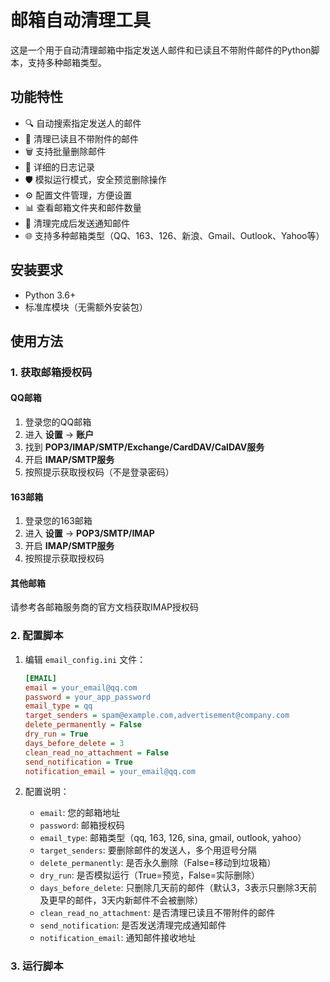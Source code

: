 # 邮箱自动清理工具

这是一个用于自动清理邮箱中指定发送人邮件和已读且不带附件邮件的Python脚本，支持多种邮箱类型。

## 功能特性

- 🔍 自动搜索指定发送人的邮件
- 📖 清理已读且不带附件的邮件
- 🗑️ 支持批量删除邮件
- 📝 详细的日志记录
- 🛡️ 模拟运行模式，安全预览删除操作
- ⚙️ 配置文件管理，方便设置
- 📊 查看邮箱文件夹和邮件数量
- 📧 清理完成后发送通知邮件
- 🌐 支持多种邮箱类型（QQ、163、126、新浪、Gmail、Outlook、Yahoo等）

## 安装要求

- Python 3.6+
- 标准库模块（无需额外安装包）

## 使用方法

### 1. 获取邮箱授权码

#### QQ邮箱
1. 登录您的QQ邮箱
2. 进入 **设置** → **账户**
3. 找到 **POP3/IMAP/SMTP/Exchange/CardDAV/CalDAV服务**
4. 开启 **IMAP/SMTP服务**
5. 按照提示获取授权码（不是登录密码）

#### 163邮箱
1. 登录您的163邮箱
2. 进入 **设置** → **POP3/SMTP/IMAP**
3. 开启 **IMAP/SMTP服务**
4. 按照提示获取授权码

#### 其他邮箱
请参考各邮箱服务商的官方文档获取IMAP授权码

### 2. 配置脚本

1. 编辑 `email_config.ini` 文件：
   ```ini
   [EMAIL]
   email = your_email@qq.com
   password = your_app_password
   email_type = qq
   target_senders = spam@example.com,advertisement@company.com
   delete_permanently = False
   dry_run = True
   days_before_delete = 3
   clean_read_no_attachment = False
   send_notification = True
   notification_email = your_email@qq.com
   ```

2. 配置说明：
   - `email`: 您的邮箱地址
   - `password`: 邮箱授权码
   - `email_type`: 邮箱类型（qq, 163, 126, sina, gmail, outlook, yahoo）
   - `target_senders`: 要删除邮件的发送人，多个用逗号分隔
   - `delete_permanently`: 是否永久删除（False=移动到垃圾箱）
   - `dry_run`: 是否模拟运行（True=预览，False=实际删除）
   - `days_before_delete`: 只删除几天前的邮件（默认3，3表示只删除3天前及更早的邮件，3天内新邮件不会被删除）
   - `clean_read_no_attachment`: 是否清理已读且不带附件的邮件
   - `send_notification`: 是否发送清理完成通知邮件
   - `notification_email`: 通知邮件接收地址

### 3. 运行脚本

```